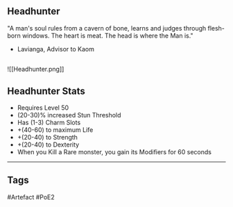## Headhunter
"A man's soul rules from a cavern of bone, learns and
judges through flesh-born windows. The heart is meat.
The head is where the Man is."
- Lavianga, Advisor to Kaom
##
![[Headhunter.png]]
## Headhunter Stats
- Requires Level 50
- (20-30)% increased Stun Threshold
- Has (1-3) Charm Slots
- +(40-60) to maximum Life
- +(20-40) to Strength
- +(20-40) to Dexterity
- When you Kill a Rare monster, you gain its Modifiers for 60 seconds


---
## Tags
#Artefact
#PoE2